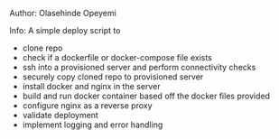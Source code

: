 Author: Olasehinde Opeyemi

Info: A simple deploy script to 
- clone repo
- check if a dockerfile or docker-compose file exists
- ssh into a provisioned server and perform connectivity checks
- securely copy cloned repo to provisioned server
- install docker and nginx in the server
- build and run docker container based off the docker files provided
- configure nginx as a reverse proxy
- validate deployment
- implement logging and error handling

